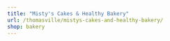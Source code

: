```yaml
---
title: "Misty's Cakes & Healthy Bakery"
url: /thomasville/mistys-cakes-and-healthy-bakery/
shop: bakery
---
```

